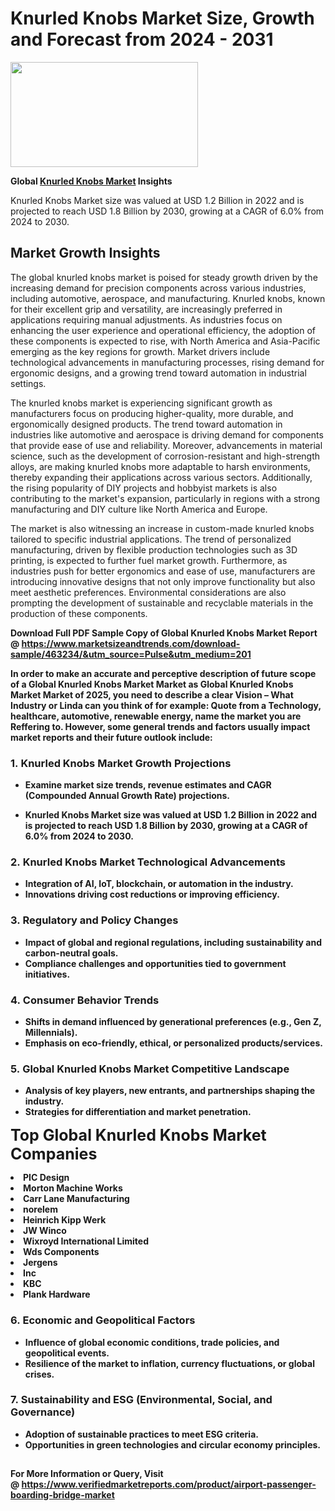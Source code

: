 <H1>Knurled Knobs Market Size, Growth and Forecast from 2024 - 2031</H1><img class="aligncenter size-medium wp-image-584254" src="https://thirdeyenews.in/wp-content/uploads/2024/09/Global-Market-Research-300x168.jpeg" alt="" width="300" height="168" /><p><strong>Global&nbsp;<a href="https://www.marketsizeandtrends.com/download-sample/463234/&amp;utm_source=Pulse&amp;utm_medium=201">Knurled Knobs Market</a> Insights</strong></p><p>Knurled Knobs Market size was valued at USD 1.2 Billion in 2022 and is projected to reach USD 1.8 Billion by 2030, growing at a CAGR of 6.0% from 2024 to 2030.</p><p><h2>Market Growth Insights</h2> <p>The global knurled knobs market is poised for steady growth driven by the increasing demand for precision components across various industries, including automotive, aerospace, and manufacturing. Knurled knobs, known for their excellent grip and versatility, are increasingly preferred in applications requiring manual adjustments. As industries focus on enhancing the user experience and operational efficiency, the adoption of these components is expected to rise, with North America and Asia-Pacific emerging as the key regions for growth. Market drivers include technological advancements in manufacturing processes, rising demand for ergonomic designs, and a growing trend toward automation in industrial settings.</p> <p><strong></strong></p> <p>The knurled knobs market is experiencing significant growth as manufacturers focus on producing higher-quality, more durable, and ergonomically designed products. The trend toward automation in industries like automotive and aerospace is driving demand for components that provide ease of use and reliability. Moreover, advancements in material science, such as the development of corrosion-resistant and high-strength alloys, are making knurled knobs more adaptable to harsh environments, thereby expanding their applications across various sectors. Additionally, the rising popularity of DIY projects and hobbyist markets is also contributing to the market's expansion, particularly in regions with a strong manufacturing and DIY culture like North America and Europe.</p> <p>The market is also witnessing an increase in custom-made knurled knobs tailored to specific industrial applications. The trend of personalized manufacturing, driven by flexible production technologies such as 3D printing, is expected to further fuel market growth. Furthermore, as industries push for better ergonomics and ease of use, manufacturers are introducing innovative designs that not only improve functionality but also meet aesthetic preferences. Environmental considerations are also prompting the development of sustainable and recyclable materials in the production of these components.</p> <p><strong></p><p><span class=""><strong>Download Full PDF Sample Copy of Global Knurled Knobs Market Report</strong> @ <a href="https://www.marketsizeandtrends.com/download-sample/463234/&amp;utm_source=Pulse&amp;utm_medium=201" target="_blank">https://www.marketsizeandtrends.com/download-sample/463234/&amp;utm_source=Pulse&amp;utm_medium=201</a></span></p><p>In order to make an accurate and perceptive description of future scope of a Global&nbsp;Knurled Knobs Market Market as Global&nbsp;Knurled Knobs Market Market of 2025, you need to describe a clear Vision &ndash; What Industry or Linda can you think of for example: Quote from a Technology, healthcare, automotive, renewable energy, name the market you are Reffering to. However, some general trends and factors usually impact market reports and their future outlook include:</p><h3>1.&nbsp;<strong>Knurled Knobs Market Growth Projections</strong></h3><ul><li>Examine market size trends, revenue estimates and CAGR (Compounded Annual Growth Rate) projections.</li><li><p>Knurled Knobs Market size was valued at USD 1.2 Billion in 2022 and is projected to reach USD 1.8 Billion by 2030, growing at a CAGR of 6.0% from 2024 to 2030.</p></li></ul><h3>2.&nbsp;<strong>Knurled Knobs Market Technological Advancements</strong></h3><ul><li>Integration of AI, IoT, blockchain, or automation in the industry.</li><li>Innovations driving cost reductions or improving efficiency.</li></ul><h3>3.&nbsp;<strong>Regulatory and Policy Changes</strong></h3><ul><li>Impact of global and regional regulations, including sustainability and carbon-neutral goals.</li><li>Compliance challenges and opportunities tied to government initiatives.</li></ul><h3>4.&nbsp;<strong>Consumer Behavior Trends</strong></h3><ul><li>Shifts in demand influenced by generational preferences (e.g., Gen Z, Millennials).</li><li>Emphasis on eco-friendly, ethical, or personalized products/services.</li></ul><h3>5.&nbsp;<strong>Global Knurled Knobs Market Competitive Landscape</strong></h3><ul><li>Analysis of key players, new entrants, and partnerships shaping the industry.</li><li>Strategies for differentiation and market penetration.</li></ul><p data-pm-slice="1 1 []"><span style="color: inherit; font-family: inherit; font-size: 25px;">Top Global Knurled Knobs Market Companies</span></p><div class="" data-test-id=""><p><li>PIC Design</li><li> Morton Machine Works</li><li> Carr Lane Manufacturing</li><li> norelem</li><li> Heinrich Kipp Werk</li><li> JW Winco</li><li> Wixroyd International Limited</li><li> Wds Components</li><li> Jergens</li><li> Inc</li><li> KBC</li><li> Plank Hardware</li></p></div><h3>6.&nbsp;<strong>Economic and Geopolitical Factors</strong></h3><ul><li>Influence of global economic conditions, trade policies, and geopolitical events.</li><li>Resilience of the market to inflation, currency fluctuations, or global crises.</li></ul><h3>7.&nbsp;<strong>Sustainability and ESG (Environmental, Social, and Governance)</strong></h3><ul><li>Adoption of sustainable practices to meet ESG criteria.</li><li>Opportunities in green technologies and circular economy principles.</li></ul><h2><strong style="font-size: 14px;">For More Information or Query, Visit @&nbsp;</strong><a style="background-color: #ffffff; font-size: 14px;" href="https://www.marketsizeandtrends.com/report/knurled-knobs-market/" target="_blank">https://www.verifiedmarketreports.com/product/airport-passenger-boarding-bridge-market</a></h2>